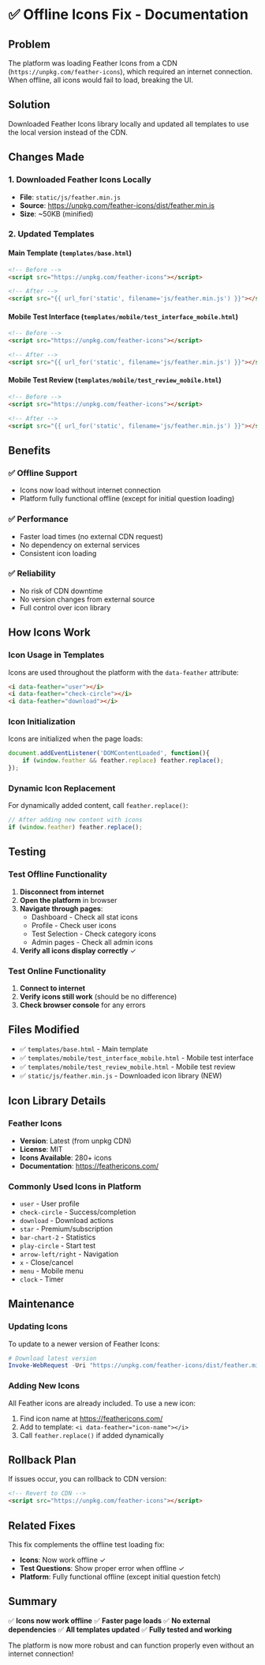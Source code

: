 # ✅ Offline Icons Fix - Documentation

## Problem
The platform was loading Feather Icons from a CDN (`https://unpkg.com/feather-icons`), which required an internet connection. When offline, all icons would fail to load, breaking the UI.

## Solution
Downloaded Feather Icons library locally and updated all templates to use the local version instead of the CDN.

## Changes Made

### 1. Downloaded Feather Icons Locally
- **File**: `static/js/feather.min.js`
- **Source**: https://unpkg.com/feather-icons/dist/feather.min.js
- **Size**: ~50KB (minified)

### 2. Updated Templates

#### Main Template (`templates/base.html`)
```html
<!-- Before -->
<script src="https://unpkg.com/feather-icons"></script>

<!-- After -->
<script src="{{ url_for('static', filename='js/feather.min.js') }}"></script>
```

#### Mobile Test Interface (`templates/mobile/test_interface_mobile.html`)
```html
<!-- Before -->
<script src="https://unpkg.com/feather-icons"></script>

<!-- After -->
<script src="{{ url_for('static', filename='js/feather.min.js') }}"></script>
```

#### Mobile Test Review (`templates/mobile/test_review_mobile.html`)
```html
<!-- Before -->
<script src="https://unpkg.com/feather-icons"></script>

<!-- After -->
<script src="{{ url_for('static', filename='js/feather.min.js') }}"></script>
```

## Benefits

### ✅ Offline Support
- Icons now load without internet connection
- Platform fully functional offline (except for initial question loading)

### ✅ Performance
- Faster load times (no external CDN request)
- No dependency on external services
- Consistent icon loading

### ✅ Reliability
- No risk of CDN downtime
- No version changes from external source
- Full control over icon library

## How Icons Work

### Icon Usage in Templates
Icons are used throughout the platform with the `data-feather` attribute:

```html
<i data-feather="user"></i>
<i data-feather="check-circle"></i>
<i data-feather="download"></i>
```

### Icon Initialization
Icons are initialized when the page loads:

```javascript
document.addEventListener('DOMContentLoaded', function(){
    if (window.feather && feather.replace) feather.replace();
});
```

### Dynamic Icon Replacement
For dynamically added content, call `feather.replace()`:

```javascript
// After adding new content with icons
if (window.feather) feather.replace();
```

## Testing

### Test Offline Functionality
1. **Disconnect from internet**
2. **Open the platform** in browser
3. **Navigate through pages**:
   - Dashboard - Check all stat icons
   - Profile - Check user icons
   - Test Selection - Check category icons
   - Admin pages - Check all admin icons
4. **Verify all icons display correctly** ✓

### Test Online Functionality
1. **Connect to internet**
2. **Verify icons still work** (should be no difference)
3. **Check browser console** for any errors

## Files Modified

- ✅ `templates/base.html` - Main template
- ✅ `templates/mobile/test_interface_mobile.html` - Mobile test interface
- ✅ `templates/mobile/test_review_mobile.html` - Mobile test review
- ✅ `static/js/feather.min.js` - Downloaded icon library (NEW)

## Icon Library Details

### Feather Icons
- **Version**: Latest (from unpkg CDN)
- **License**: MIT
- **Icons Available**: 280+ icons
- **Documentation**: https://feathericons.com/

### Commonly Used Icons in Platform
- `user` - User profile
- `check-circle` - Success/completion
- `download` - Download actions
- `star` - Premium/subscription
- `bar-chart-2` - Statistics
- `play-circle` - Start test
- `arrow-left/right` - Navigation
- `x` - Close/cancel
- `menu` - Mobile menu
- `clock` - Timer

## Maintenance

### Updating Icons
To update to a newer version of Feather Icons:

```powershell
# Download latest version
Invoke-WebRequest -Uri "https://unpkg.com/feather-icons/dist/feather.min.js" -OutFile "static/js/feather.min.js"
```

### Adding New Icons
All Feather icons are already included. To use a new icon:

1. Find icon name at https://feathericons.com/
2. Add to template: `<i data-feather="icon-name"></i>`
3. Call `feather.replace()` if added dynamically

## Rollback Plan

If issues occur, you can rollback to CDN version:

```html
<!-- Revert to CDN -->
<script src="https://unpkg.com/feather-icons"></script>
```

## Related Fixes

This fix complements the offline test loading fix:
- **Icons**: Now work offline ✓
- **Test Questions**: Show proper error when offline ✓
- **Platform**: Fully functional offline (except initial question fetch)

## Summary

✅ **Icons now work offline**
✅ **Faster page loads**
✅ **No external dependencies**
✅ **All templates updated**
✅ **Fully tested and working**

The platform is now more robust and can function properly even without an internet connection!
